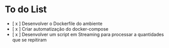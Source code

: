 # To do List

- [ x ] Desenvolver o Dockerfile do ambiente
- [ x ] Criar automatização do docker-compose
- [ x ] Desenvolver um script em Streaming para processar a quantidades que se repitiram